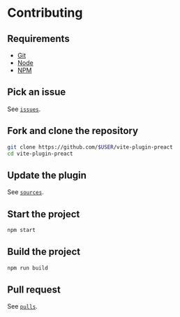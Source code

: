 # Contributing

## Requirements

- [Git](https://git-scm.com/)
- [Node](https://nodejs.org/)
- [NPM](https://www.npmjs.com/)

## Pick an issue

See [`issues`](../../issues).

## Fork and clone the repository

```bash
git clone https://github.com/$USER/vite-plugin-preact
cd vite-plugin-preact
```

## Update the plugin

See [`sources`](./sources).

## Start the project

```bash
npm start
```

## Build the project

```bash
npm run build
```

## Pull request

See [`pulls`](../../pulls).

